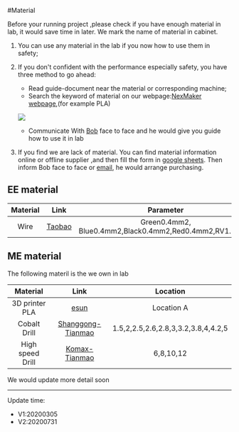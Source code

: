 #Material

Before your running project ,please check if you have enough material in lab, it would save time in later. We mark the name of material in cabinet.

1. You can use any material in the lab if you now how to use them in safety;
2. If you don't confident with the performance especially safety, you have three method to go ahead:
    * Read guide-document near the material or corresponding machine;
    * Search the keyword of material on our webpage:[NexMaker webpage](https://www.nexmaker.com/),(for example PLA)
    
    ![](https://gitlab.com/picbed/bed/uploads/4cf38587b1a3966be9752c137ecba827/PLA.png)
    
    * Communicate With [Bob](bob@nexpcb.com) face to face and he would give you guide how to use it in lab
3. If you find we are lack of material. You can find material information online or offline supplier ,and then fill the form in [google sheets](https://docs.google.com/spreadsheets/d/16YrZSg6tmvkSPjY2PUaWezGl4p_KxTKG7eFvPwa2ddA/edit?usp=sharing). Then inform Bob face to face or [email](bob@nexpcb.com), he would arrange purchasing.



## EE material

|  Material   | Link  |Parameter|
|  :----: | :----:  |:----:  |
| Wire| [Taobao](https://detail.tmall.com/item.htm?id=563127070857&spm=a1z09.2.0.0.d9762e8dXaCkKD&_u=v1kvrthkabc2)|Green0.4mm2, Blue0.4mm2,Black0.4mm2,Red0.4mm2,RV1.5mm2  |


## ME material

The following materil is the we own in lab

|  Material   | Link  |Location|
|  :----: | :----:  |:----:  |
| 3D printer PLA |[esun](https://detail.tmall.com/item.htm?spm=a230r.1.14.37.3d6a4993wLohQj&id=551633653327&ns=1&abbucket=4) | Location A|
|Cobalt Drill |[Shanggong-Tianmao](https://detail.tmall.com/item.htm?id=44331981441&spm=a1z09.2.0.0.d9762e8d3607rF&_u=v1kvrthk6983) | 1.5,2,2.5,2.6,2.8,3,3.2,3.8,4,4.2,5|
|High speed Drill |[Komax-Tianmao](https://detail.tmall.com/item.htm?spm=a1z0d.6639537.1997196601.4.24a07484cTtDFV&id=585791040233) | 6,8,10,12|


We would update more detail soon
*****

Update time:
* V1:20200305
* V2:20200731
